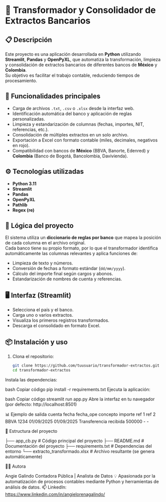# 🧾 Transformador y Consolidador de Extractos Bancarios

## 📋 Descripción
Este proyecto es una aplicación desarrollada en **Python** utilizando **Streamlit**, **Pandas** y **OpenPyXL**, que automatiza la transformación, limpieza y consolidación de extractos bancarios de diferentes bancos de **México** y **Colombia**.  
Su objetivo es facilitar el trabajo contable, reduciendo tiempos de procesamiento.

## 🚀 Funcionalidades principales
- Carga de archivos `.txt`, `.csv` o `.xlsx` desde la interfaz web.
- Identificación automática del banco y aplicación de reglas personalizadas.
- Limpieza y estandarización de columnas (fechas, importes, NIT, referencias, etc.).
- Consolidación de múltiples extractos en un solo archivo.
- Exportación a Excel con formato contable (miles, decimales, negativos en rojo).
- Compatibilidad con bancos de **México** (BBVA, Banorte, Edenred) y **Colombia** (Banco de Bogotá, Bancolombia, Davivienda).

## ⚙️ Tecnologías utilizadas
- **Python 3.11**
- **Streamlit**
- **Pandas**
- **OpenPyXL**
- **Pathlib**
- **Regex (re)**

## 🧠 Lógica del proyecto
El sistema utiliza un **diccionario de reglas por banco** que mapea la posición de cada columna en el archivo original.  
Cada banco tiene su propio formato, por lo que el transformador identifica automáticamente las columnas relevantes y aplica funciones de:
- Limpieza de texto y números.
- Conversión de fechas a formato estándar (`dd/mm/yyyy`).
- Cálculo del importe final según cargos y abonos.
- Estandarización de nombres de cuenta y referencias.

## 🖥️ Interfaz (Streamlit)
- Selecciona el país y el banco.
- Carga uno o varios extractos.
- Visualiza los primeros registros transformados.
- Descarga el consolidado en formato Excel.

## 📦 Instalación y uso
1. Clona el repositorio:
   ```bash
   git clone https://github.com/tuusuario/transformador-extractos.git
   cd transformador-extractos
Instala las dependencias:

bash
Copiar código
pip install -r requirements.txt
Ejecuta la aplicación:

bash
Copiar código
streamlit run app.py
Abre la interfaz en tu navegador (por defecto: http://localhost:8501)

📊 Ejemplo de salida
cuenta	fecha	fecha_ope	concepto	importe	ref 1	ref 2
BBVA 1234	01/09/2025	01/09/2025	Transferencia recibida	500000	-	-

📁 Estructura del proyecto

├── app_cb.py                 # Código principal del proyecto
├── README.md                 # Documentación del proyecto
├── requirements.txt          # Dependencias del entorno
└── extracto_transformado.xlsx         # Archivo resultante (se genera automáticamente)




👩‍💼 Autora

Angie Galindo
Contadora Pública | Analista de Datos
💡 Apasionada por la automatización de procesos contables mediante Python y herramientas de análisis de datos.
📫 LinkedIn: https://www.linkedin.com/in/angielorenagalindo/
